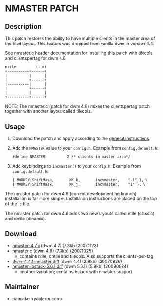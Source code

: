 # NMASTER PATCH

## Description

This patch restores the ability to have multiple clients in the master area of the tiled layout.
This feature was dropped from vanilla dwm in version 4.4.

See [nmaster.c][1] header documentation for installing this patch with tilecols and clientspertag for dwm 4.6.

    ntile         (-|=)
    +----------+------+
    |          |      |
    |          +------+
    |----------|      |
    |          +------+
    |          |      |
    +----------+------+

NOTE: The nmaster.c (patch for dwm 4.6) mixes the clientspertag patch together with another layout called tilecols. 

## Usage

 1. Download the patch and apply according to the [general instructions](.).
 2. Add the `NMASTER` value to your `config.h`.
    Example from `config.default.h`:

        #define NMASTER          2 /* clients in master area*/

 3. Add keybindings to `incmaster()` to your `config.h`.
    Example from `config.default.h`:

        { MODKEY|ShiftMask,       XK_k,       incnmaster,    "-1" }, \
        { MODKEY|ShiftMask,       XK_j,       incnmaster,    "1" }, \

The nmaster patch for dwm 4.6 (current development hg branch) installation is far more simple.
Installation instructions are placed on the top of the .c file.

The nmaster patch for dwm 4.6 adds two new layouts called ntile (classic) and dntile (dinamic).

## Download

* [nmaster-4.7.c][3] (dwm 4.7) (7.3kb (20071123)
* [nmaster.c][2] (dwm 4.6) (7.3kb) (20071025)
    - contains ntile, dntile and tilecols. Also supports the clients-per-tag
* [dwm-4.4.1-nmaster.diff][1] (dwm 4.4) (2.8kb) (20070826)
* [nmaster+bstack-5.6.1.diff](nmaster+bstack-5.6.1.diff) (dwm 5.6.1) (5.9kb) (20090824)
    - another variation; contains bstack with nmaster support

[1]: http://schot.a-eskwadraat.nl/files/dwm-4.4.1-nmaster.diff
[2]: http://www.lolcathost.org/b/dwm/nmaster.c
[3]: http://www.lolcathost.org/b/dwm/nmaster-4.7.c

## Maintainer

* pancake &lt;youterm.com&gt;

